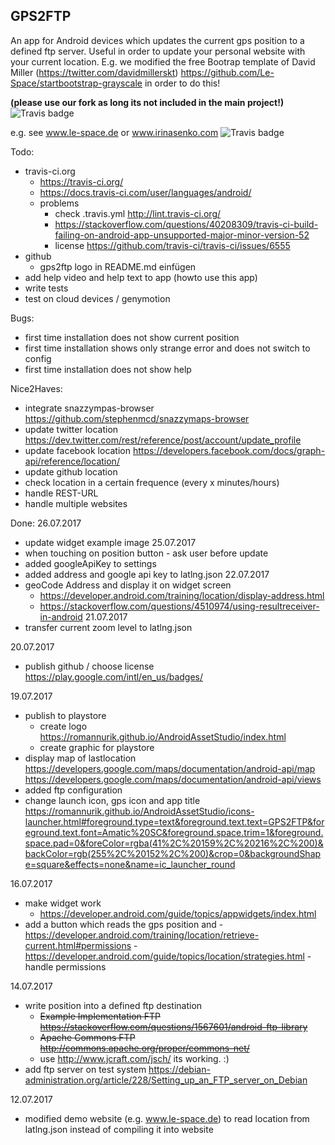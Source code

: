 GPS2FTP
-------
An app for Android devices which updates the current gps position to a defined ftp server.
Useful in order to update your personal website with your current location. E.g. 
we modified the free Bootrap template of David Miller (https://twitter.com/davidmillerskt)
https://github.com/Le-Space/startbootstrap-grayscale in order to do this! 

**(please use our fork as long its not included in the main project!)**
![Travis badge](https://github.com/Le-Space/gps2ftp/marketing/ic_launcher_round/web_hi_res_512.png)


e.g. see www.le-space.de or www.irinasenko.com
![Travis badge](https://api.travis-ci.org/Le-Space/gps2ftp.svg?branch=master)



Todo:
- travis-ci.org
    - https://travis-ci.org/
    - https://docs.travis-ci.com/user/languages/android/
    - problems
        - check .travis.yml http://lint.travis-ci.org/
        - https://stackoverflow.com/questions/40208309/travis-ci-build-failing-on-android-app-unsupported-major-minor-version-52
        - license https://github.com/travis-ci/travis-ci/issues/6555
- github
    - gps2ftp logo in README.md einfügen
- add help video and help text to app (howto use this app)
- write tests
- test on cloud devices / genymotion 

Bugs:
- first time installation does not show current position 
- first time installation shows only strange error and does not switch to config
- first time installation does not show help


Nice2Haves:
- integrate snazzympas-browser
    https://github.com/stephenmcd/snazzymaps-browser
- update twitter location
    https://dev.twitter.com/rest/reference/post/account/update_profile
- update facebook location
    https://developers.facebook.com/docs/graph-api/reference/location/
- update github location
- check location in a certain frequence (every x minutes/hours)
- handle REST-URL
- handle multiple websites 
    
Done:
26.07.2017
- update widget example image 
25.07.2017
- when touching on position button - ask user before update
- added googleApiKey to settings
- added address and google api key to latlng.json
22.07.2017
- geoCode Address and display it on widget screen
     - https://developer.android.com/training/location/display-address.html
     - https://stackoverflow.com/questions/4510974/using-resultreceiver-in-android
21.07.2017
- transfer current zoom level to latlng.json

20.07.2017
- publish github / choose license 
    https://play.google.com/intl/en_us/badges/

19.07.2017
- publish to playstore
    - create logo https://romannurik.github.io/AndroidAssetStudio/index.html
    - create graphic for playstore 
- display map of lastlocation 
    https://developers.google.com/maps/documentation/android-api/map
    https://developers.google.com/maps/documentation/android-api/views
- added ftp configuration 
- change launch icon, gps icon and app title
    https://romannurik.github.io/AndroidAssetStudio/icons-launcher.html#foreground.type=text&foreground.text.text=GPS2FTP&foreground.text.font=Amatic%20SC&foreground.space.trim=1&foreground.space.pad=0&foreColor=rgba(41%2C%20159%2C%20216%2C%200)&backColor=rgb(255%2C%20152%2C%200)&crop=0&backgroundShape=square&effects=none&name=ic_launcher_round

16.07.2017 
- make widget work
    - https://developer.android.com/guide/topics/appwidgets/index.html
- add a button which reads the gps position and
             - https://developer.android.com/training/location/retrieve-current.html#permissions
             - https://developer.android.com/guide/topics/location/strategies.html
             - handle permissions
 
14.07.2017
- write position into a defined ftp destination
    - ~~Example Implementation FTP https://stackoverflow.com/questions/1567601/android-ftp-library~~
    - ~~Apache Commons FTP http://commons.apache.org/proper/commons-net/~~ 
    - use http://www.jcraft.com/jsch/ its working. :)
- add ftp server on test system https://debian-administration.org/article/228/Setting_up_an_FTP_server_on_Debian

12.07.2017
- modified demo website (e.g. www.le-space.de) to read location from latlng.json instead of compiling it into website
